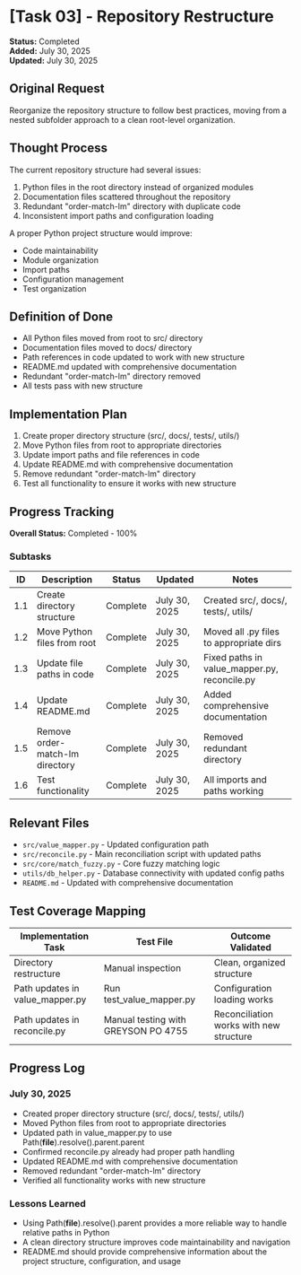 # [Task 03] - Repository Restructure

**Status:** Completed  
**Added:** July 30, 2025  
**Updated:** July 30, 2025

## Original Request
Reorganize the repository structure to follow best practices, moving from a nested subfolder approach to a clean root-level organization.

## Thought Process
The current repository structure had several issues:
1. Python files in the root directory instead of organized modules
2. Documentation files scattered throughout the repository
3. Redundant "order-match-lm" directory with duplicate code
4. Inconsistent import paths and configuration loading

A proper Python project structure would improve:
- Code maintainability
- Module organization
- Import paths
- Configuration management
- Test organization

## Definition of Done
- All Python files moved from root to src/ directory
- Documentation files moved to docs/ directory
- Path references in code updated to work with new structure
- README.md updated with comprehensive documentation
- Redundant "order-match-lm" directory removed
- All tests pass with new structure

## Implementation Plan
1. Create proper directory structure (src/, docs/, tests/, utils/)
2. Move Python files from root to appropriate directories
3. Update import paths and file references in code
4. Update README.md with comprehensive documentation
5. Remove redundant "order-match-lm" directory
6. Test all functionality to ensure it works with new structure

## Progress Tracking

**Overall Status:** Completed - 100%

### Subtasks
| ID | Description | Status | Updated | Notes |
|----|-------------|--------|---------|-------|
| 1.1 | Create directory structure | Complete | July 30, 2025 | Created src/, docs/, tests/, utils/ |
| 1.2 | Move Python files from root | Complete | July 30, 2025 | Moved all .py files to appropriate dirs |
| 1.3 | Update file paths in code | Complete | July 30, 2025 | Fixed paths in value_mapper.py, reconcile.py |
| 1.4 | Update README.md | Complete | July 30, 2025 | Added comprehensive documentation |
| 1.5 | Remove order-match-lm directory | Complete | July 30, 2025 | Removed redundant directory |
| 1.6 | Test functionality | Complete | July 30, 2025 | All imports and paths working |

## Relevant Files

- `src/value_mapper.py` - Updated configuration path
- `src/reconcile.py` - Main reconciliation script with updated paths
- `src/core/match_fuzzy.py` - Core fuzzy matching logic
- `utils/db_helper.py` - Database connectivity with updated config paths
- `README.md` - Updated with comprehensive documentation

## Test Coverage Mapping

| Implementation Task                | Test File                               | Outcome Validated                    |
|------------------------------------|----------------------------------------|------------------------------------|
| Directory restructure              | Manual inspection                      | Clean, organized structure          |
| Path updates in value_mapper.py    | Run test_value_mapper.py               | Configuration loading works         |
| Path updates in reconcile.py       | Manual testing with GREYSON PO 4755    | Reconciliation works with new structure |

## Progress Log

### July 30, 2025
- Created proper directory structure (src/, docs/, tests/, utils/)
- Moved Python files from root to appropriate directories
- Updated path in value_mapper.py to use Path(__file__).resolve().parent.parent
- Confirmed reconcile.py already had proper path handling
- Updated README.md with comprehensive documentation
- Removed redundant "order-match-lm" directory
- Verified all functionality works with new structure

### Lessons Learned
- Using Path(__file__).resolve().parent provides a more reliable way to handle relative paths in Python
- A clean directory structure improves code maintainability and navigation
- README.md should provide comprehensive information about the project structure, configuration, and usage
